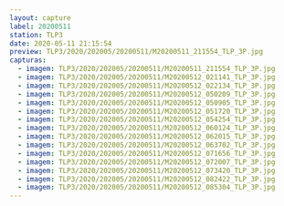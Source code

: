 ```yaml
---
layout: capture
label: 20200511
station: TLP3
date: 2020-05-11 21:15:54
preview: TLP3/2020/202005/20200511/M20200511_211554_TLP_3P.jpg
capturas:
  - imagem: TLP3/2020/202005/20200511/M20200511_211554_TLP_3P.jpg
  - imagem: TLP3/2020/202005/20200511/M20200512_021141_TLP_3P.jpg
  - imagem: TLP3/2020/202005/20200511/M20200512_022134_TLP_3P.jpg
  - imagem: TLP3/2020/202005/20200511/M20200512_050209_TLP_3P.jpg
  - imagem: TLP3/2020/202005/20200511/M20200512_050905_TLP_3P.jpg
  - imagem: TLP3/2020/202005/20200511/M20200512_051720_TLP_3P.jpg
  - imagem: TLP3/2020/202005/20200511/M20200512_054254_TLP_3P.jpg
  - imagem: TLP3/2020/202005/20200511/M20200512_060124_TLP_3P.jpg
  - imagem: TLP3/2020/202005/20200511/M20200512_062015_TLP_3P.jpg
  - imagem: TLP3/2020/202005/20200511/M20200512_063702_TLP_3P.jpg
  - imagem: TLP3/2020/202005/20200511/M20200512_071656_TLP_3P.jpg
  - imagem: TLP3/2020/202005/20200511/M20200512_072007_TLP_3P.jpg
  - imagem: TLP3/2020/202005/20200511/M20200512_073420_TLP_3P.jpg
  - imagem: TLP3/2020/202005/20200511/M20200512_082422_TLP_3P.jpg
  - imagem: TLP3/2020/202005/20200511/M20200512_085304_TLP_3P.jpg
---
```

